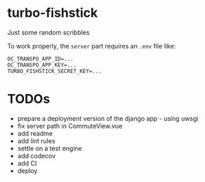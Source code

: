 # turbo-fishstick

Just some random scribbles

To work properly, the `server` part requires an `.env` file like:

```
OC_TRANSPO_APP_ID=...
OC_TRANSPO_APP_KEY=...
TURBO_FISHSTICK_SECRET_KEY=...
```

# TODOs

- prepare a deployment version of the django app - using uwsgi
- fix server path in CommuteView.vue
- add readme
- add lint rules
- settle on a test engine
- add codecov
- add CI
- deploy
